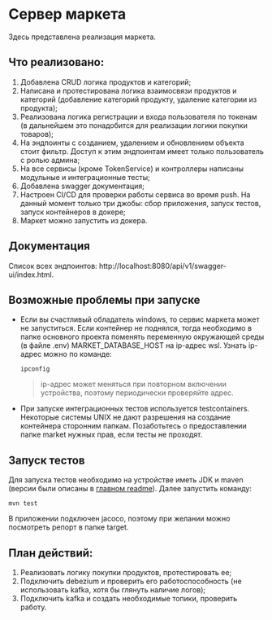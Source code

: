 # Сервер маркета
Здесь представлена реализация маркета.

## Что реализовано:
1) Добавлена CRUD логика продуктов и категорий;
2) Написана и протестирована логика взаимосвязи продуктов и категорий (добавление категорий продукту, удаление категории из продукта);
3) Реализована логика регистрации и входа пользователя по токенам (в дальнейшем это понадобится для реализации логики покупки товаров);
4) На эндпоинты с созданием, удалением и обновлением объекта стоит фильтр. Доступ к этим эндпоинтам имеет только пользователь с ролью админа;
5) На все сервисы (кроме TokenService) и контроллеры написаны модульные и интеграционные тесты;
6) Добавлена swagger документация;
7) Настроен CI/CD для проверки работы сервиса во время push. На данный момент только три джобы: сбор приложения, запуск тестов, запуск контейнеров в докере;
8) Маркет можно запустить из докера.

## Документация
Список всех эндпоинтов: http://localhost:8080/api/v1/swagger-ui/index.html.

## Возможные проблемы при запуске
- Если вы счастливый обладатель windows, то сервис маркета может не запуститься. Если контейнер не поднялся, тогда необходимо в папке основного проекта поменять переменную окружающей среды (в файле .env) MARKET_DATABASE_HOST на ip-адрес wsl. Узнать ip-адрес можно по команде:
    ```
    ipconfig
    ```
  > ip-адрес может меняться при повторном включении устройства, поэтому периодически проверяйте адрес.
- При запуске интеграционных тестов используется testcontainers. Некоторые системы UNIX не дают разрешения на создание контейнера сторонним папкам. Позаботьтесь о предоставлении папке market нужных прав, если тесты не проходят.

## Запуск тестов
Для запуска тестов необходимо на устройстве иметь JDK и maven (версии были описаны в [главном readme](../README.md)). Далее запустить команду:
```
mvn test
```
В приложении подключен jacoco, поэтому при желании можно посмотреть репорт в папке target.

## План действий:
1) Реализовать логику покупки продуктов, протестировать ее;
2) Подключить debezium и проверить его работоспособность (не использовать kafka, хотя бы глянуть наличие логов);
3) Подключить kafka и создать необходимые топики, проверить работу.